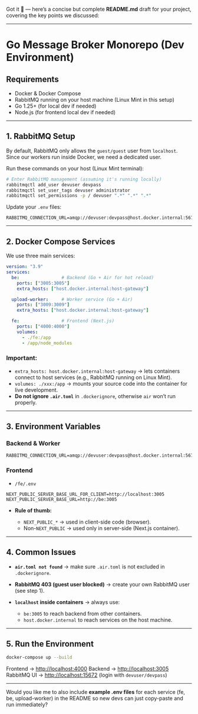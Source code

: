Got it 🚀 — here’s a concise but complete **README.md** draft for your project, covering the key points we discussed:

---

# Go Message Broker Monorepo (Dev Environment)

## Requirements

* Docker & Docker Compose
* RabbitMQ running on your host machine (Linux Mint in this setup)
* Go 1.25+ (for local dev if needed)
* Node.js (for frontend local dev if needed)

---

## 1. RabbitMQ Setup

By default, RabbitMQ only allows the `guest/guest` user from `localhost`.
Since our workers run inside Docker, we need a dedicated user.

Run these commands on your host (Linux Mint terminal):

```bash
# Enter RabbitMQ management (assuming it's running locally)
rabbitmqctl add_user devuser devpass
rabbitmqctl set_user_tags devuser administrator
rabbitmqctl set_permissions -p / devuser ".*" ".*" ".*"
```

Update your `.env` files:

```env
RABBITMQ_CONNECTION_URL=amqp://devuser:devpass@host.docker.internal:5672/
```

---

## 2. Docker Compose Services

We use three main services:

```yaml
version: "3.9"
services:
  be:                # Backend (Go + Air for hot reload)
    ports: ["3005:3005"]
    extra_hosts: ["host.docker.internal:host-gateway"]

  upload-worker:     # Worker service (Go + Air)
    ports: ["3009:3009"]
    extra_hosts: ["host.docker.internal:host-gateway"]

  fe:                # Frontend (Next.js)
    ports: ["4000:4000"]
    volumes:
      - ./fe:/app
      - /app/node_modules
```

### Important:

* `extra_hosts: host.docker.internal:host-gateway`
  → lets containers connect to host services (e.g., RabbitMQ running on Linux Mint).
* `volumes: ./xxx:/app`
  → mounts your source code into the container for live development.
* **Do not ignore `.air.toml`** in `.dockerignore`, otherwise `air` won’t run properly.

---

## 3. Environment Variables

### Backend & Worker

```env
RABBITMQ_CONNECTION_URL=amqp://devuser:devpass@host.docker.internal:5672/
```

### Frontend

* `/fe/.env`

```env
NEXT_PUBLIC_SERVER_BASE_URL_FOR_CLIENT=http://localhost:3005
NEXT_PUBLIC_SERVER_BASE_URL=http://be:3005
```

* **Rule of thumb:**

  * `NEXT_PUBLIC_*` → used in client-side code (browser).
  * Non-`NEXT_PUBLIC` → used only in server-side (Next.js container).

---

## 4. Common Issues

* **`air.toml not found`** → make sure `.air.toml` is not excluded in `.dockerignore`.
* **RabbitMQ 403 (guest user blocked)** → create your own RabbitMQ user (see step 1).
* **`localhost` inside containers** → always use:

  * `be:3005` to reach backend from other containers.
  * `host.docker.internal` to reach services on the host machine.

---

## 5. Run the Environment

```bash
docker-compose up --build
```

Frontend → [http://localhost:4000](http://localhost:4000)
Backend → [http://localhost:3005](http://localhost:3005)
RabbitMQ UI → [http://localhost:15672](http://localhost:15672) (login with `devuser/devpass`)

---

Would you like me to also include **example .env files** for each service (fe, be, upload-worker) in the README so new devs can just copy-paste and run immediately?
